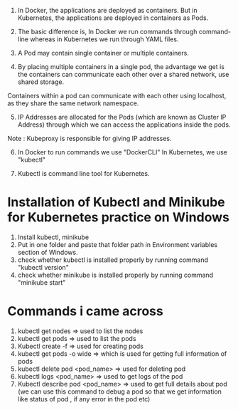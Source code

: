 

1. In Docker, the applications are deployed as containers. But in Kubernetes, the applications are deployed in containers as Pods.

2. The basic difference is, In Docker we run commands through command-line whereas in Kubernetes we run through YAML files.

3. A Pod may contain single container or multiple containers.

4. By placing multiple containers in a single pod, the advantage we get is the containers can communicate each other over a shared network, use shared storage.

Containers within a pod can communicate with each other using localhost, as they share the same network namespace.

5. IP Addresses are allocated for the Pods (which are known as Cluster IP Address) through which we can access the applications inside the pods.

Note : Kubeproxy is responsible for giving IP addresses.

6. In Docker to run commands we use "DockerCLI"
   In Kubernetes, we use "kubectl"

7. Kubectl is command line tool for Kubernetes.


Installation of Kubectl and Minikube for Kubernetes practice on Windows
================================================================================

1. Install kubectl, minikube
2. Put in one folder and paste that folder path in Environment variables section of Windows.
3. check whether kubectl is installed properly by running command "kubectl version"
4. check whether minikube is installed properly by running command "minikube start"

Commands i came across
===============================

1. kubectl get nodes => used to list the nodes
2. kubectl get pods => used to list the pods
3. Kubectl create -f <yaml file_name> => used for creating pods
4. kubectl get pods -o wide => which is used for getting full information of pods
5. kubectl delete pod <pod_name> => used for deleting pod
6. kubectl logs <pod_name> => used to get logs of the pod
7. Kubectl describe pod <pod_name> => used to get full details about pod (we can use this command to debug a pod so that we get information like status of pod , if any error in the pod etc)

